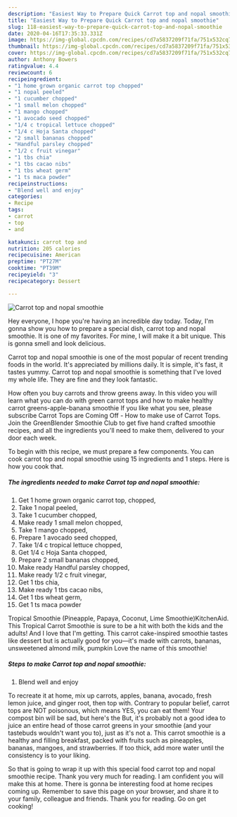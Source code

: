 ```yaml
---
description: "Easiest Way to Prepare Quick Carrot top and nopal smoothie"
title: "Easiest Way to Prepare Quick Carrot top and nopal smoothie"
slug: 118-easiest-way-to-prepare-quick-carrot-top-and-nopal-smoothie
date: 2020-04-16T17:35:33.331Z
image: https://img-global.cpcdn.com/recipes/cd7a5837209f71fa/751x532cq70/carrot-top-and-nopal-smoothie-recipe-main-photo.jpg
thumbnail: https://img-global.cpcdn.com/recipes/cd7a5837209f71fa/751x532cq70/carrot-top-and-nopal-smoothie-recipe-main-photo.jpg
cover: https://img-global.cpcdn.com/recipes/cd7a5837209f71fa/751x532cq70/carrot-top-and-nopal-smoothie-recipe-main-photo.jpg
author: Anthony Bowers
ratingvalue: 4.4
reviewcount: 6
recipeingredient:
- "1 home grown organic carrot top chopped"
- "1 nopal peeled"
- "1 cucumber chopped"
- "1 small melon chopped"
- "1 mango chopped"
- "1 avocado seed chopped"
- "1/4 c tropical lettuce chopped"
- "1/4 c Hoja Santa chopped"
- "2 small bananas chopped"
- "Handful parsley chopped"
- "1/2 c fruit vinegar"
- "1 tbs chia"
- "1 tbs cacao nibs"
- "1 tbs wheat germ"
- "1 ts maca powder"
recipeinstructions:
- "Blend well and enjoy"
categories:
- Recipe
tags:
- carrot
- top
- and

katakunci: carrot top and 
nutrition: 205 calories
recipecuisine: American
preptime: "PT27M"
cooktime: "PT39M"
recipeyield: "3"
recipecategory: Dessert

---
```



![Carrot top and nopal smoothie](https://img-global.cpcdn.com/recipes/cd7a5837209f71fa/751x532cq70/carrot-top-and-nopal-smoothie-recipe-main-photo.jpg)

Hey everyone, I hope you're having an incredible day today. Today, I'm gonna show you how to prepare a special dish, carrot top and nopal smoothie. It is one of my favorites. For mine, I will make it a bit unique. This is gonna smell and look delicious.

Carrot top and nopal smoothie is one of the most popular of recent trending foods in the world. It's appreciated by millions daily. It is simple, it's fast, it tastes yummy. Carrot top and nopal smoothie is something that I've loved my whole life. They are fine and they look fantastic.

How often you buy carrots and throw greens away. In this video you will learn what you can do with green carrot tops and how to make healthy carrot greens-apple-banana smoothie If you like what you see, please subscribe Carrot Tops are Coming Off - How to make use of Carrot Tops. Join the GreenBlender Smoothie Club to get five hand crafted smoothie recipes, and all the ingredients you&#39;ll need to make them, delivered to your door each week.


To begin with this recipe, we must prepare a few components. You can cook carrot top and nopal smoothie using 15 ingredients and 1 steps. Here is how you cook that.

##### The ingredients needed to make Carrot top and nopal smoothie:

1. Get 1 home grown organic carrot top, chopped,
1. Take 1 nopal peeled,
1. Take 1 cucumber chopped,
1. Make ready 1 small melon chopped,
1. Take 1 mango chopped,
1. Prepare 1 avocado seed chopped,
1. Take 1/4 c tropical lettuce chopped,
1. Get 1/4 c Hoja Santa chopped,
1. Prepare 2 small bananas chopped,
1. Make ready Handful parsley chopped,
1. Make ready 1/2 c fruit vinegar,
1. Get 1 tbs chia,
1. Make ready 1 tbs cacao nibs,
1. Get 1 tbs wheat germ,
1. Get 1 ts maca powder


Tropical Smoothie (Pineapple, Papaya, Coconut, Lime Smoothie)KitchenAid. This Tropical Carrot Smoothie is sure to be a hit with both the kids and the adults! And I love that I&#39;m getting. This carrot cake-inspired smoothie tastes like dessert but is actually good for you—it&#39;s made with carrots, bananas, unsweetened almond milk, pumpkin Love the name of this smoothie! 

##### Steps to make Carrot top and nopal smoothie:

1. Blend well and enjoy


To recreate it at home, mix up carrots, apples, banana, avocado, fresh lemon juice, and ginger root, then top with. Contrary to popular belief, carrot tops are NOT poisonous, which means YES, you can eat them! Your compost bin will be sad, but here&#39;s the But, it&#39;s probably not a good idea to juice an entire head of those carrot greens in your smoothie (and your tastebuds wouldn&#39;t want you to), just as it&#39;s not a. This carrot smoothie is a healthy and filling breakfast, packed with fruits such as pineapples, bananas, mangoes, and strawberries. If too thick, add more water until the consistency is to your liking. 

So that is going to wrap it up with this special food carrot top and nopal smoothie recipe. Thank you very much for reading. I am confident you will make this at home. There is gonna be interesting food at home recipes coming up. Remember to save this page on your browser, and share it to your family, colleague and friends. Thank you for reading. Go on get cooking!
